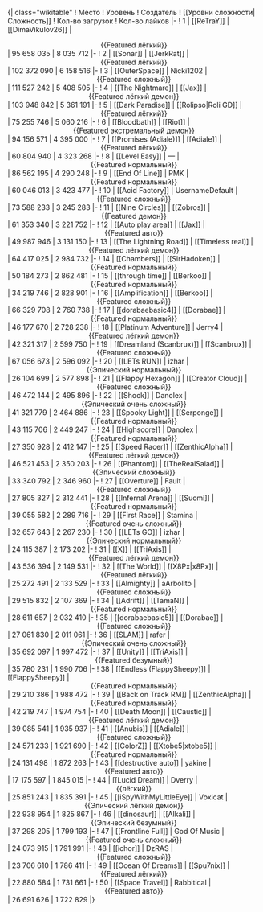 {| class="wikitable"
! Место
! Уровень
! Создатель
! [[Уровни сложности|Сложность]]
! Кол-во загрузок
! Кол-во лайков
|-
! 1
| [[ReTraY]]
| [[DimaVikulov26]]
| <center>{{Featured лёгкий}}</center>
| 95 658 035
| 8 035 712
|-
! 2
| [[Sonar]]
| [[JerkRat]]
| <center>{{Featured лёгкий}}</center>
| 102 372 090
| 6 158 516
|-
! 3
| [[OuterSpace]]
| Nicki1202
| <center>{{Featured сложный}}</center>
| 111 527 242
| 5 408 505
|-
! 4
| [[The Nightmare]]
| [[Jax]]
| <center>{{Featured лёгкий демон}}</center>
| 103 948 842
| 5 361 191
|-
! 5
| [[Dark Paradise]]
| [[Rolipso|Roli GD]]
| <center>{{Featured лёгкий}}</center>
| 75 255 746
| 5 060 216
|-
! 6
| [[Bloodbath]]
| [[Riot]]
| <center>{{Featured экстремальный демон}}</center>
| 94 156 571
| 4 395 000
|-
! 7
| [[Promises (Adiale)]]
| [[Adiale]]
| <center>{{Featured лёгкий}}</center>
| 60 804 940
| 4 323 268
|-
! 8
| [[Level Easy]]
| —
| <center>{{Featured нормальный}}</center>
| 86 562 195
| 4 290 248
|-
! 9
| [[End Of Line]]
| PMK
| <center>{{Featured нормальный}}</center>
| 60 046 013
| 3 423 477
|-
! 10
| [[Acid Factory]]
| UsernameDefault
| <center>{{Featured сложный}}</center>
| 73 588 233
| 3 245 283
|-
! 11
| [[Nine Circles]]
| [[Zobros]]
| <center>{{Featured демон}}</center>
| 61 353 340
| 3 221 752
|-
! 12
| [[Auto play area]]
| [[Jax]]
| <center>{{Featured авто}}</center>
| 49 987 946
| 3 131 150
|-
! 13
| [[The Lightning Road]]
| [[Timeless real]]
| <center>{{Featured лёгкий демон}}</center>
| 64 417 025
| 2 984 732
|-
! 14
| [[Chambers]]
| [[SirHadoken]]
| <center>{{Featured нормальный}}</center>
| 50 184 273
| 2 862 481
|-
! 15
| [[through time]]
| [[Berkoo]]
| <center>{{Featured нормальный}}</center>
| 34 219 746
| 2 828 901
|-
! 16
| [[Amplification]]
| [[Berkoo]]
| <center>{{Featured сложный}}</center>
| 66 329 708
| 2 760 738
|-
! 17
| [[dorabaebasic4]]
| [[Dorabae]]
| <center>{{Featured нормальный}}</center>
| 46 177 670
| 2 728 238
|-
! 18
| [[Platinum Adventure]]
| Jerry4
| <center>{{Featured лёгкий демон}}</center>
| 42 321 317
| 2 599 750
|-
! 19
| [[Dreamland (Scanbrux)]]
| [[Scanbrux]]
| <center>{{Featured сложный}}</center>
| 67 056 673
| 2 596 092
|-
! 20
| [[LETs  RUN]]
| izhar
| <center>{{Эпический нормальный}}</center>
| 26 104 699
| 2 577 898
|-
! 21
| [[Flappy Hexagon]]
| [[Creator Cloud]]
| <center>{{Featured сложный}}</center>
| 46 472 144
| 2 495 896
|-
! 22
| [[Shock]]
| Danolex
| <center>{{Эпический очень сложный}}</center>
| 41 321 779
| 2 464 886
|-
! 23
| [[Spooky Light]]
| [[Serponge]]
| <center>{{Featured нормальный}}</center>
| 43 115 706
| 2 449 247
|-
! 24
| [[Highscore]]
| Danolex
| <center>{{Featured нормальный}}</center>
| 27 350 928
| 2 412 147
|-
! 25
| [[Speed Racer]]
| [[ZenthicAlpha]]
| <center>{{Featured лёгкий демон}}</center>
| 46 521 453
| 2 350 203
|-
! 26
| [[Phantom]]
| [[TheRealSalad]]
| <center>{{Эпический сложный}}</center>
| 33 340 792
| 2 346 960
|-
! 27
| [[Overture]]
| Fault
| <center>{{Featured сложный}}</center>
| 27 805 327
| 2 312 441
|-
! 28
| [[Infernal Arena]]
| [[Suomi]]
| <center>{{Featured нормальный}}</center>
| 39 055 582
| 2 289 716
|-
! 29
| [[First Race]]
| Stamina
| <center>{{Featured очень сложный}}</center>
| 32 657 643
| 2 267 230
|-
! 30
| [[LETs GO]]
| izhar
| <center>{{Эпический нормальный}}</center>
| 24 115 387
| 2 173 202
|-
! 31
| [[X]]
| [[TriAxis]]
| <center>{{Featured лёгкий демон}}</center>
| 43 536 394
| 2 149 531
|-
! 32
| [[The World]]
| [[X8Px|x8Px]]
| <center>{{Featured лёгкий}}</center>
| 25 272 491
| 2 133 529
|-
! 33
| [[Almighty]]
| aArbolito
| <center>{{Featured сложный}}</center>
| 29 515 832
| 2 107 369
|-
! 34
| [[Adrift]]
| [[TamaN]]
| <center>{{Featured нормальный}}</center>
| 28 611 657
| 2 032 410
|-
! 35
| [[dorabaebasic5]]
| [[Dorabae]]
| <center>{{Featured сложный}}</center>
| 27 061 830
| 2 011 061
|-
! 36
| [[SLAM]]
| rafer
| <center>{{Эпический очень сложный}}</center>
| 35 692 097
| 1 997 472
|-
! 37
| [[Unity]]
| [[TriAxis]]
| <center>{{Featured безумный}}</center>
| 35 780 231
| 1 990 706
|-
! 38
| [[Endless (FlappySheepy)]]
| [[FlappySheepy]]
| <center>{{Featured нормальный}}</center>
| 29 210 386
| 1 988 472
|-
! 39
| [[Back on Track RM]]
| [[ZenthicAlpha]]
| <center>{{Featured нормальный}}</center>
| 42 219 747
| 1 974 754
|-
! 40
| [[Death Moon]]
| [[Caustic]]
| <center>{{Featured лёгкий демон}}</center>
| 39 085 541
| 1 935 937
|-
! 41
| [[Anubis]]
| [[Adiale]]
| <center>{{Featured сложный}}</center>
| 24 571 233
| 1 921 690
|-
! 42
| [[ColorZ]]
| [[Xtobe5|xtobe5]]
| <center>{{Featured нормальный}}</center>
| 24 131 498
| 1 872 263
|-
! 43
| [[destructive auto]]
| yakine
| <center>{{Featured авто}}</center>
| 17 175 597
| 1 845 015
|-
! 44
| [[Lucid Dream]]
| Dverry
| <center>{{лёгкий}}</center>
| 25 851 243
| 1 835 391
|-
! 45
| [[iSpyWithMyLittleEye]]
| Voxicat
| <center>{{Эпический лёгкий демон}}</center>
| 22 938 954
| 1 825 867
|-
! 46
| [[dinosaur]]
| [[Alkali]]
| <center>{{Эпический безумный}}</center>
| 37 298 205
| 1 799 193
|-
! 47
| [[Frontline Full]]
| God Of Music
| <center>{{Featured очень сложный}}</center>
| 24 073 915
| 1 791 991
|-
! 48
| [[ichor]]
| DzRAS
| <center>{{Featured сложный}}</center>
| 23 706 610
| 1 786 411
|-
! 49
| [[Ocean Of Dreams]]
| [[Spu7nix]]
| <center>{{Featured лёгкий}}</center>
| 22 880 584
| 1 731 661
|-
! 50
| [[Space Travel]]
| Rabbitical
| <center>{{Featured авто}}</center>
| 26 691 626
| 1 722 829
|}